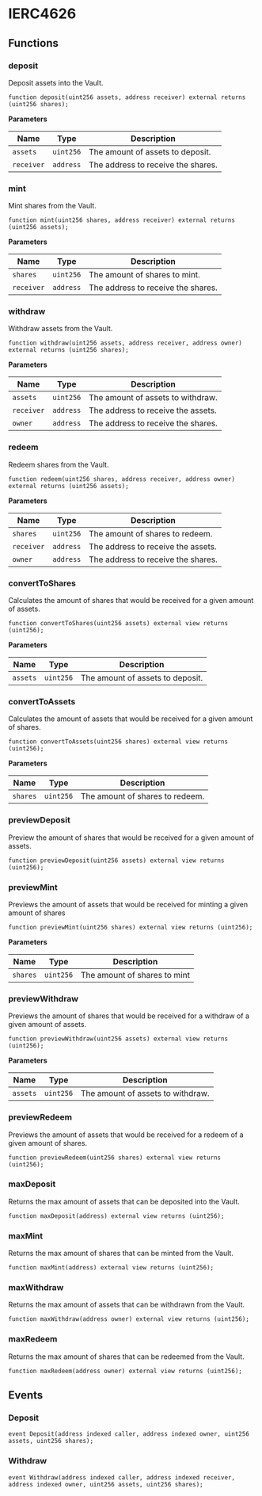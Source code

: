 # IERC4626


## Functions
### deposit

Deposit assets into the Vault.


```solidity
function deposit(uint256 assets, address receiver) external returns (uint256 shares);
```
**Parameters**

|Name|Type|Description|
|----|----|-----------|
|`assets`|`uint256`|The amount of assets to deposit.|
|`receiver`|`address`|The address to receive the shares.|


### mint

Mint shares from the Vault.


```solidity
function mint(uint256 shares, address receiver) external returns (uint256 assets);
```
**Parameters**

|Name|Type|Description|
|----|----|-----------|
|`shares`|`uint256`|The amount of shares to mint.|
|`receiver`|`address`|The address to receive the shares.|


### withdraw

Withdraw assets from the Vault.


```solidity
function withdraw(uint256 assets, address receiver, address owner) external returns (uint256 shares);
```
**Parameters**

|Name|Type|Description|
|----|----|-----------|
|`assets`|`uint256`|The amount of assets to withdraw.|
|`receiver`|`address`|The address to receive the assets.|
|`owner`|`address`|The address to receive the shares.|


### redeem

Redeem shares from the Vault.


```solidity
function redeem(uint256 shares, address receiver, address owner) external returns (uint256 assets);
```
**Parameters**

|Name|Type|Description|
|----|----|-----------|
|`shares`|`uint256`|The amount of shares to redeem.|
|`receiver`|`address`|The address to receive the assets.|
|`owner`|`address`|The address to receive the shares.|


### convertToShares

Calculates the amount of shares that would be received for a given amount of assets.


```solidity
function convertToShares(uint256 assets) external view returns (uint256);
```
**Parameters**

|Name|Type|Description|
|----|----|-----------|
|`assets`|`uint256`|The amount of assets to deposit.|


### convertToAssets

Calculates the amount of assets that would be received for a given amount of shares.


```solidity
function convertToAssets(uint256 shares) external view returns (uint256);
```
**Parameters**

|Name|Type|Description|
|----|----|-----------|
|`shares`|`uint256`|The amount of shares to redeem.|


### previewDeposit

Preview the amount of shares that would be received for a given amount of assets.


```solidity
function previewDeposit(uint256 assets) external view returns (uint256);
```

### previewMint

Previews the amount of assets that would be received for minting a given amount of shares


```solidity
function previewMint(uint256 shares) external view returns (uint256);
```
**Parameters**

|Name|Type|Description|
|----|----|-----------|
|`shares`|`uint256`|The amount of shares to mint|


### previewWithdraw

Previews the amount of shares that would be received for a withdraw of a given amount of assets.


```solidity
function previewWithdraw(uint256 assets) external view returns (uint256);
```
**Parameters**

|Name|Type|Description|
|----|----|-----------|
|`assets`|`uint256`|The amount of assets to withdraw.|


### previewRedeem

Previews the amount of assets that would be received for a redeem of a given amount of shares.


```solidity
function previewRedeem(uint256 shares) external view returns (uint256);
```

### maxDeposit

Returns the max amount of assets that can be deposited into the Vault.


```solidity
function maxDeposit(address) external view returns (uint256);
```

### maxMint

Returns the max amount of shares that can be minted from the Vault.


```solidity
function maxMint(address) external view returns (uint256);
```

### maxWithdraw

Returns the max amount of assets that can be withdrawn from the Vault.


```solidity
function maxWithdraw(address owner) external view returns (uint256);
```

### maxRedeem

Returns the max amount of shares that can be redeemed from the Vault.


```solidity
function maxRedeem(address owner) external view returns (uint256);
```

## Events
### Deposit

```solidity
event Deposit(address indexed caller, address indexed owner, uint256 assets, uint256 shares);
```

### Withdraw

```solidity
event Withdraw(address indexed caller, address indexed receiver, address indexed owner, uint256 assets, uint256 shares);
```

